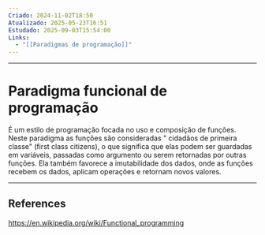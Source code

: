 ```yaml
---
Criado: 2024-11-02T18:50
Atualizado: 2025-05-23T16:51
Estudado: 2025-09-03T15:54:00
Links:
  - "[[Paradigmas de programação]]"
---
```

---
# Paradigma funcional de programação

É um estilo de programação focada no uso e composição de  funções. Neste paradigma as funções são consideradas " cidadãos de primeira classe" (first class citizens), o que significa que elas podem ser guardadas em variáveis, passadas como argumento ou serem retornadas por outras funções.  Ela também favorece  a imutabilidade dos dados, onde as funções recebem os dados, aplicam operações e retornam novos valores.

---
## References

https://en.wikipedia.org/wiki/Functional_programming